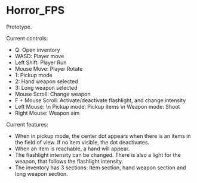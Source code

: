 # Horror_FPS

Prototype.

Current controls:

- Q: Open inventory
- WASD: Player move
- Left Shift: Player Run
- Mouse Move: Player Rotate
- 1: Pickup mode
- 2: Hand weapon selected
- 3: Long weapon selected
- Mouse Scroll: Change weapon
- F + Mouse Scroll: Activate/deactivate flashlight, and change intensity
- Left Mouse:
\n	Pickup mode: Pickup items
\n	Weapon mode: Shoot
- Right Mouse: Weapon aim

Current features:

- When in pickup mode, the center dot appears when there is an items in the field of view.
  If no item visible, the dot deactivates.
- When an item is reachable, a hand will appear.
- The flashlight intensity can be changed. There is also a light for the weapon, that follows the flashlight intensity.
- The inventory has 3 sections: Item section, hand weapon section and long weapon section.

 
